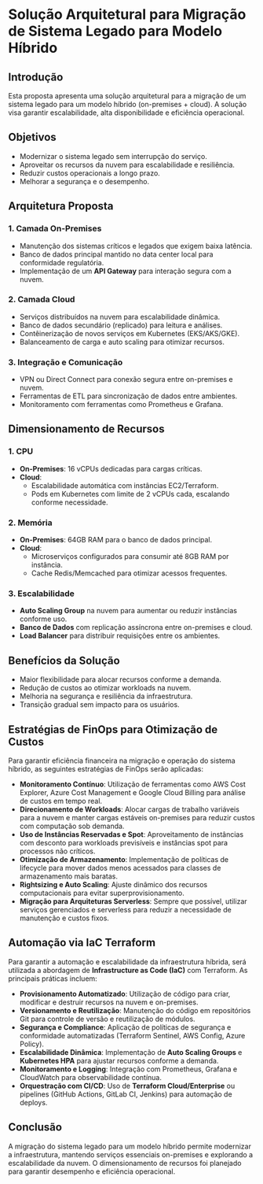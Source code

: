 # Solução Arquitetural para Migração de Sistema Legado para Modelo Híbrido

## Introdução
Esta proposta apresenta uma solução arquitetural para a migração de um sistema legado para um modelo híbrido (on-premises + cloud). A solução visa garantir escalabilidade, alta disponibilidade e eficiência operacional.

## Objetivos
- Modernizar o sistema legado sem interrupção do serviço.
- Aproveitar os recursos da nuvem para escalabilidade e resiliência.
- Reduzir custos operacionais a longo prazo.
- Melhorar a segurança e o desempenho.

## Arquitetura Proposta
### 1. Camada On-Premises
- Manutenção dos sistemas críticos e legados que exigem baixa latência.
- Banco de dados principal mantido no data center local para conformidade regulatória.
- Implementação de um **API Gateway** para interação segura com a nuvem.

### 2. Camada Cloud
- Serviços distribuídos na nuvem para escalabilidade dinâmica.
- Banco de dados secundário (replicado) para leitura e análises.
- Contêinerização de novos serviços em Kubernetes (EKS/AKS/GKE).
- Balanceamento de carga e auto scaling para otimizar recursos.

### 3. Integração e Comunicação
- VPN ou Direct Connect para conexão segura entre on-premises e nuvem.
- Ferramentas de ETL para sincronização de dados entre ambientes.
- Monitoramento com ferramentas como Prometheus e Grafana.

## Dimensionamento de Recursos
### 1. CPU
- **On-Premises**: 16 vCPUs dedicadas para cargas críticas.
- **Cloud**:
  - Escalabilidade automática com instâncias EC2/Terraform.
  - Pods em Kubernetes com limite de 2 vCPUs cada, escalando conforme necessidade.

### 2. Memória
- **On-Premises**: 64GB RAM para o banco de dados principal.
- **Cloud**:
  - Microserviços configurados para consumir até 8GB RAM por instância.
  - Cache Redis/Memcached para otimizar acessos frequentes.

### 3. Escalabilidade
- **Auto Scaling Group** na nuvem para aumentar ou reduzir instâncias conforme uso.
- **Banco de Dados** com replicação assíncrona entre on-premises e cloud.
- **Load Balancer** para distribuir requisições entre os ambientes.

## Benefícios da Solução
- Maior flexibilidade para alocar recursos conforme a demanda.
- Redução de custos ao otimizar workloads na nuvem.
- Melhoria na segurança e resiliência da infraestrutura.
- Transição gradual sem impacto para os usuários.

## Estratégias de FinOps para Otimização de Custos
Para garantir eficiência financeira na migração e operação do sistema híbrido, as seguintes estratégias de FinOps serão aplicadas:

- **Monitoramento Contínuo**: Utilização de ferramentas como AWS Cost Explorer, Azure Cost Management e Google Cloud Billing para análise de custos em tempo real.
- **Direcionamento de Workloads**: Alocar cargas de trabalho variáveis para a nuvem e manter cargas estáveis on-premises para reduzir custos com computação sob demanda.
- **Uso de Instâncias Reservadas e Spot**: Aproveitamento de instâncias com desconto para workloads previsíveis e instâncias spot para processos não críticos.
- **Otimização de Armazenamento**: Implementação de políticas de lifecycle para mover dados menos acessados para classes de armazenamento mais baratas.
- **Rightsizing e Auto Scaling**: Ajuste dinâmico dos recursos computacionais para evitar superprovisionamento.
- **Migração para Arquiteturas Serverless**: Sempre que possível, utilizar serviços gerenciados e serverless para reduzir a necessidade de manutenção e custos fixos.

## Automação via IaC Terraform
Para garantir a automação e escalabilidade da infraestrutura híbrida, será utilizada a abordagem de **Infrastructure as Code (IaC)** com Terraform. As principais práticas incluem:

- **Provisionamento Automatizado**: Utilização de código para criar, modificar e destruir recursos na nuvem e on-premises.
- **Versionamento e Reutilização**: Manutenção do código em repositórios Git para controle de versão e reutilização de módulos.
- **Segurança e Compliance**: Aplicação de políticas de segurança e conformidade automatizadas (Terraform Sentinel, AWS Config, Azure Policy).
- **Escalabilidade Dinâmica**: Implementação de **Auto Scaling Groups** e **Kubernetes HPA** para ajustar recursos conforme a demanda.
- **Monitoramento e Logging**: Integração com Prometheus, Grafana e CloudWatch para observabilidade contínua.
- **Orquestração com CI/CD**: Uso de **Terraform Cloud/Enterprise** ou pipelines (GitHub Actions, GitLab CI, Jenkins) para automação de deploys.

## Conclusão
A migração do sistema legado para um modelo híbrido permite modernizar a infraestrutura, mantendo serviços essenciais on-premises e explorando a escalabilidade da nuvem. O dimensionamento de recursos foi planejado para garantir desempenho e eficiência operacional.
